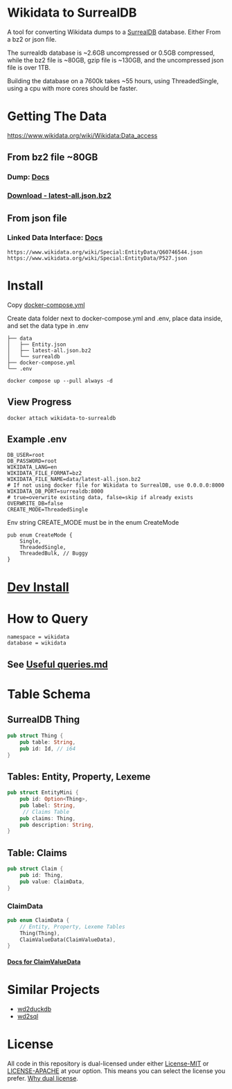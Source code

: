 # Wikidata to SurrealDB
A tool for converting Wikidata dumps to a [SurrealDB](https://surrealdb.com/) database. Either From a bz2 or json file. 

The surrealdb database is ~2.6GB uncompressed or 0.5GB compressed, while the bz2 file is ~80GB, gzip file is ~130GB, and the uncompressed json file is over 1TB.

Building the database on a 7600k takes ~55 hours, using ThreadedSingle, using a cpu with more cores should be faster.

# Getting The Data
https://www.wikidata.org/wiki/Wikidata:Data_access

## From bz2 file ~80GB
### Dump: [Docs](https://www.wikidata.org/wiki/Wikidata:Database_download)
### [Download - latest-all.json.bz2](https://dumps.wikimedia.org/wikidatawiki/entities/latest-all.json.bz2)

## From json file
### Linked Data Interface: [Docs](https://www.wikidata.org/wiki/Wikidata:Data_access#Linked_Data_Interface_(URI)) 
```
https://www.wikidata.org/wiki/Special:EntityData/Q60746544.json
https://www.wikidata.org/wiki/Special:EntityData/P527.json
```

# Install
Copy [docker-compose.yml](./docker-compose.yml)

Create data folder next to docker-compose.yml and .env, place data inside, and set the data type in .env   
```
├── data
│   ├── Entity.json
│   ├── latest-all.json.bz2
│   └── surrealdb
├── docker-compose.yml
└── .env
```

`docker compose up --pull always -d`

## View Progress
`docker attach wikidata-to-surrealdb`

## Example .env
``` 
DB_USER=root
DB_PASSWORD=root
WIKIDATA_LANG=en
WIKIDATA_FILE_FORMAT=bz2
WIKIDATA_FILE_NAME=data/latest-all.json.bz2
# If not using docker file for Wikidata to SurrealDB, use 0.0.0.0:8000
WIKIDATA_DB_PORT=surrealdb:8000
# true=overwrite existing data, false=skip if already exists
OVERWRITE_DB=false
CREATE_MODE=ThreadedSingle
```

Env string CREATE_MODE must be in the enum CreateMode
```
pub enum CreateMode {
    Single,
    ThreadedSingle,
    ThreadedBulk, // Buggy
}
```

# [Dev Install](./CONTRIBUTING.md#dev-install)

# How to Query
```
namespace = wikidata
database = wikidata
```

## See [Useful queries.md](./Useful%20queries.md)

# Table Schema
## SurrealDB Thing
```rust
pub struct Thing {
    pub table: String,
    pub id: Id, // i64
}
```

## Tables: Entity, Property, Lexeme
```rust
pub struct EntityMini {
    pub id: Option<Thing>,
    pub label: String,
     // Claims Table
    pub claims: Thing,
    pub description: String,
}
```

## Table: Claims
```rust
pub struct Claim {
    pub id: Thing,
    pub value: ClaimData,
}
```

### ClaimData
```rust
pub enum ClaimData {
    // Entity, Property, Lexeme Tables
    Thing(Thing), 
    ClaimValueData(ClaimValueData),
}
```
#### [Docs for ClaimValueData](https://docs.rs/wikidata/0.3.1/wikidata/enum.ClaimValueData.html)

# Similar Projects
- [wd2duckdb](https://github.com/weso/wd2duckdb)
- [wd2sql](https://github.com/p-e-w/wd2sql)

# License
All code in this repository is dual-licensed under either [License-MIT](./LICENSE-MIT) or [LICENSE-APACHE](./LICENSE-Apache) at your option. This means you can select the license you prefer. [Why dual license](https://github.com/bevyengine/bevy/issues/2373).
